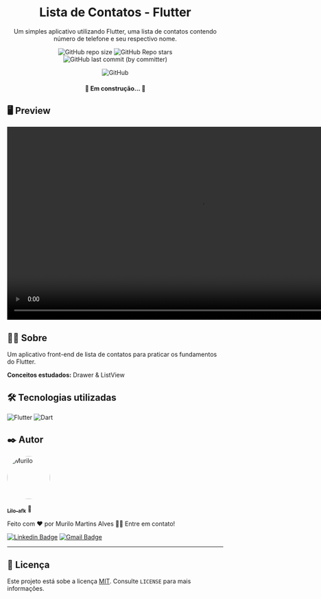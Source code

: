 <br>
<div align="center">

  <h1 align="center">Lista de Contatos - Flutter</h1>

  <p align="center">
     Um simples aplicativo utilizando Flutter,  uma lista de contatos contendo número de telefone e seu respectivo nome. 
    <br/>
</div>

<div align="center">

![GitHub repo size](https://img.shields.io/github/repo-size/lilo-afk/Contacts-List-App)
![GitHub Repo stars](https://img.shields.io/github/stars/lilo-afk/Contacts-List-App)
![GitHub last commit (by committer)](https://img.shields.io/github/last-commit/lilo-afk/Contacts-List-App?color=orange)

![GitHub](https://img.shields.io/github/license/lilo-afk/Contacts-List-App?color=yellow)

</div>

<h4 align="center"> 
	🚧 Em construção... 🚧
</h4>

## 🖥️ Preview

<video src="./.github/AppPreview.mp4" height="450px"></video>

## 👨‍💻 Sobre

<p>Um aplicativo front-end de lista de contatos para praticar os fundamentos do Flutter.

<b>Conceitos estudados:</b> Drawer & ListView<p>

## 🛠 Tecnologias utilizadas

![Flutter](https://img.shields.io/badge/Flutter-%2302569B.svg?style=for-the-badge&logo=Flutter&logoColor=white) ![Dart](https://img.shields.io/badge/dart-%230175C2.svg?style=for-the-badge&logo=dart&logoColor=white)

## ✒️ Autor

<img  style="border-radius: 50%;"  src="https://avatars.githubusercontent.com/u/80017589?v=4"  width="100px;"  alt="Murilo"/>
  
<a href="https://github.com/lilo-afk" ><sub><b>Lilo-afk</b></sub></a> <a title="Fino señores">🍷</a>

Feito com ❤️ por Murilo Martins Alves 👋🏽 Entre em contato!

[![Linkedin Badge](https://img.shields.io/badge/-Murilo-blue?style=flat-square&logo=Linkedin&logoColor=white&link=https://https://www.linkedin.com/in/murilo-martins-alves-5947501a4/)](https://www.linkedin.com/in/murilo-martins-alves-5947501a4/)
[![Gmail Badge](https://img.shields.io/badge/-mma.murilo@gmail.com-c14438?style=flat-square&logo=Gmail&logoColor=white&link=mailto:mma.murilo@gmail.com)](mailto:mma.murilo@gmail.com)

---

## 📝 Licença

Este projeto está sobe a licença [MIT](LICENSE). Consulte `LICENSE` para mais informações.
